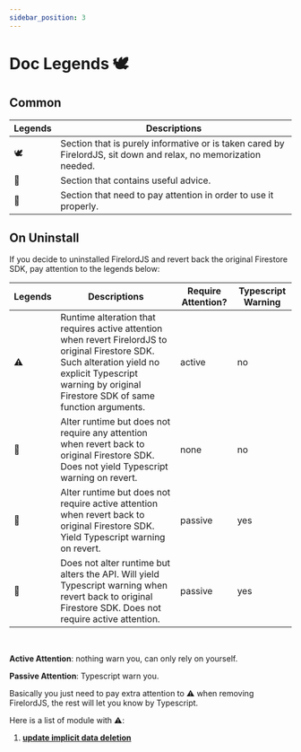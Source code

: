 ```yaml
---
sidebar_position: 3
---
```


# Doc Legends 🕊️

## Common

| Legends | Descriptions                                                                                                    |
| ------- | --------------------------------------------------------------------------------------------------------------- |
| 🕊️      | Section that is purely informative or is taken cared by FirelordJS, sit down and relax, no memorization needed. |
| 🦤       | Section that contains useful advice.                                                                            |
| 🦜      | Section that need to pay attention in order to use it properly.                                                 |

## On Uninstall

If you decide to uninstalled FirelordJS and revert back the original Firestore SDK, pay attention to the legends below:

| Legends | Descriptions                                                                                                                                                                                                   | Require Attention? | Typescript Warning |
| ------- | -------------------------------------------------------------------------------------------------------------------------------------------------------------------------------------------------------------- | ------------------ | ------------------ |
| ⚠️      | Runtime alteration that requires active attention when revert FirelordJS to original Firestore SDK. Such alteration yield no explicit Typescript warning by original Firestore SDK of same function arguments. | active             | no                 |
| 🥭      | Alter runtime but does not require any attention when revert back to original Firestore SDK. Does not yield Typescript warning on revert.                                                                      | none               | no                 |
| 🍋      | Alter runtime but does not require active attention when revert back to original Firestore SDK. Yield Typescript warning on revert.                                                                            | passive            | yes                |
| 🍐      | Does not alter runtime but alters the API. Will yield Typescript warning when revert back to original Firestore SDK. Does not require active attention.                                                        | passive            | yes                |

<br/>

**Active Attention**: nothing warn you, can only rely on yourself.

**Passive Attention**: Typescript warn you.

Basically you just need to pay extra attention to ⚠️ when removing FirelordJS, the rest will let you know by Typescript.

Here is a list of module with ⚠️:

1. **[update implicit data deletion](./highlights/update#circumvent-implicit-data-deletion-%EF%B8%8F)**
